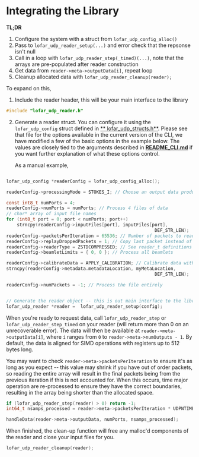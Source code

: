 Integrating the Library
=======================

**TL;DR**
1. Configure the system with a struct from `lofar_udp_config_alloc()`
2. Pass to `lofar_udp_reader_setup(...)` and error check that the 
  repsonse isn't null
3. Call in a loop with `lofar_udp_reader_step(_timed)(...)`, note that 
   the arrays are pre-populated after reader
  construction 
4. Get data from `reader->meta->outputData[i]`, repeat loop
5. Cleanup allocated data with `lofar_udp_reader_cleanup(reader);`

To expand on this,

1. Include the reader header, this will be your main interface to the library

```C
#include "lofar_udp_reader.h"
```

2. Generate a reader struct. You can configure it using the `lofar_udp_config` struct defined in [**
   lofar_udp_structs.h**](../src/lib/lofar_udp_structs.h). Please see 
   that file for the options available in the current
   version of the CLI, we have modified a few of the basic options in the example below. The values are closely tied to
   the arguments described in [**README_CLI.md**](./README_CLI.md) if you want further explanation of what these options
   control.

    As a manual example,

```C

lofar_udp_config *readerConfig = lofar_udp_config_alloc();

readerConfig->processingMode = STOKES_I; // Choose an output data product

const int8_t numPorts = 4;
readerConfig->numPorts = numPorts; // Process 4 files of data
// char* array of input file names
for (int8_t port = 0; port < numPorts; port++)
    strncpy(readerConfig->inputFiles[port], inputFiles[port], 
                                                        DEF_STR_LEN);
readerConfig->packetsPerIteration = 65536; // Number of packets to read for each operation
readerConfig->replayDroppedPackets = 1; // Copy last packet instead of 0-padding
readerConfig->readerType = ZSTDCOMPRESSED; // See reader_t definitions in lofar_up_general.h.in
readerConfig->beamletLimits = { 0, 0 }; // Process all beamlets

readerConfig->calibrateData = APPLY_CALIBRATION; // Calibrate data with dreamBeam, see alternative options with calibrate_t in lofar_udp_general.h
strncpy(readerConfig->metadata.metadataLocation, myMetaLocation, 
                                                        DEF_STR_LEN);

readerConfig->numPackets = -1; // Process the file entirely


// Generate the reader object -- this is out main interface to the library
lofar_udp_reader *reader =  lofar_udp_reader_setup(config);
```

When you're ready to request data, call `lofar_udp_reader_step` or 
`lofar_udp_reader_step_timed` on your reader (will return more than 
0 on an unrecoverable error). The data will then be available at 
`reader->meta->outputData[i]`, where `i` ranges from `0` to 
`reader->meta->numOutputs - 1`. By default, the data is aligned for 
SIMD operations with registers up to 512 bytes long.

You may want to check `reader->meta->packetsPerIteration` to ensure it's
as long as you expect -- this value may shrink if you have out of 
order packets, so reading the entire array will result in the final 
packets being from the previous iteration if this is not accounted 
for. When this occurs, time major operation are re-processed to ensure 
they have the correct boundaries, resulting in the array being 
shorter than the allocated space.

```C
if (lofar_udp_reader_step(reader) > 0) return -1;
int64_t nsamps_processed = reader->meta->packetsPerIteration * UDPNTIMESLICE;

handleData(reader->meta->outputData, numPorts, nsamps_processed);
```

When finished, the clean-up function will free any malloc'd components of the reader and close your input files for you.

```C
lofar_udp_reader_cleanup(reader);
```
